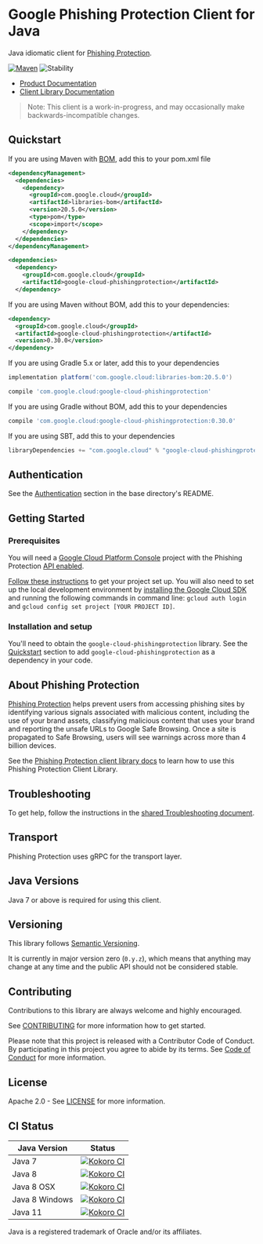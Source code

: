 # Google Phishing Protection Client for Java

Java idiomatic client for [Phishing Protection][product-docs].

[![Maven][maven-version-image]][maven-version-link]
![Stability][stability-image]

- [Product Documentation][product-docs]
- [Client Library Documentation][javadocs]

> Note: This client is a work-in-progress, and may occasionally
> make backwards-incompatible changes.

## Quickstart

If you are using Maven with [BOM][libraries-bom], add this to your pom.xml file
```xml
<dependencyManagement>
  <dependencies>
    <dependency>
      <groupId>com.google.cloud</groupId>
      <artifactId>libraries-bom</artifactId>
      <version>20.5.0</version>
      <type>pom</type>
      <scope>import</scope>
    </dependency>
  </dependencies>
</dependencyManagement>

<dependencies>
  <dependency>
    <groupId>com.google.cloud</groupId>
    <artifactId>google-cloud-phishingprotection</artifactId>
  </dependency>

```

If you are using Maven without BOM, add this to your dependencies:

```xml
<dependency>
  <groupId>com.google.cloud</groupId>
  <artifactId>google-cloud-phishingprotection</artifactId>
  <version>0.30.0</version>
</dependency>

```

If you are using Gradle 5.x or later, add this to your dependencies
```Groovy
implementation platform('com.google.cloud:libraries-bom:20.5.0')

compile 'com.google.cloud:google-cloud-phishingprotection'
```
If you are using Gradle without BOM, add this to your dependencies
```Groovy
compile 'com.google.cloud:google-cloud-phishingprotection:0.30.0'
```

If you are using SBT, add this to your dependencies
```Scala
libraryDependencies += "com.google.cloud" % "google-cloud-phishingprotection" % "0.30.0"
```

## Authentication

See the [Authentication][authentication] section in the base directory's README.

## Getting Started

### Prerequisites

You will need a [Google Cloud Platform Console][developer-console] project with the Phishing Protection [API enabled][enable-api].

[Follow these instructions][create-project] to get your project set up. You will also need to set up the local development environment by
[installing the Google Cloud SDK][cloud-sdk] and running the following commands in command line:
`gcloud auth login` and `gcloud config set project [YOUR PROJECT ID]`.

### Installation and setup

You'll need to obtain the `google-cloud-phishingprotection` library.  See the [Quickstart](#quickstart) section
to add `google-cloud-phishingprotection` as a dependency in your code.

## About Phishing Protection


[Phishing Protection][product-docs] helps prevent users from accessing phishing sites by identifying various signals associated with malicious content, including the use of your brand assets, classifying malicious content that uses your brand and reporting the unsafe URLs to Google Safe Browsing. Once a site is propagated to Safe Browsing, users will see warnings across more than 4 billion devices.

See the [Phishing Protection client library docs][javadocs] to learn how to
use this Phishing Protection Client Library.






## Troubleshooting

To get help, follow the instructions in the [shared Troubleshooting document][troubleshooting].

## Transport

Phishing Protection uses gRPC for the transport layer.

## Java Versions

Java 7 or above is required for using this client.

## Versioning


This library follows [Semantic Versioning](http://semver.org/).


It is currently in major version zero (``0.y.z``), which means that anything may change at any time
and the public API should not be considered stable.

## Contributing


Contributions to this library are always welcome and highly encouraged.

See [CONTRIBUTING][contributing] for more information how to get started.

Please note that this project is released with a Contributor Code of Conduct. By participating in
this project you agree to abide by its terms. See [Code of Conduct][code-of-conduct] for more
information.

## License

Apache 2.0 - See [LICENSE][license] for more information.

## CI Status

Java Version | Status
------------ | ------
Java 7 | [![Kokoro CI][kokoro-badge-image-1]][kokoro-badge-link-1]
Java 8 | [![Kokoro CI][kokoro-badge-image-2]][kokoro-badge-link-2]
Java 8 OSX | [![Kokoro CI][kokoro-badge-image-3]][kokoro-badge-link-3]
Java 8 Windows | [![Kokoro CI][kokoro-badge-image-4]][kokoro-badge-link-4]
Java 11 | [![Kokoro CI][kokoro-badge-image-5]][kokoro-badge-link-5]

Java is a registered trademark of Oracle and/or its affiliates.

[product-docs]: https://cloud.google.com/phishing-protection/docs/
[javadocs]: https://googleapis.dev/java/google-cloud-phishingprotection/latest/
[kokoro-badge-image-1]: http://storage.googleapis.com/cloud-devrel-public/java/badges/java-phishingprotection/java7.svg
[kokoro-badge-link-1]: http://storage.googleapis.com/cloud-devrel-public/java/badges/java-phishingprotection/java7.html
[kokoro-badge-image-2]: http://storage.googleapis.com/cloud-devrel-public/java/badges/java-phishingprotection/java8.svg
[kokoro-badge-link-2]: http://storage.googleapis.com/cloud-devrel-public/java/badges/java-phishingprotection/java8.html
[kokoro-badge-image-3]: http://storage.googleapis.com/cloud-devrel-public/java/badges/java-phishingprotection/java8-osx.svg
[kokoro-badge-link-3]: http://storage.googleapis.com/cloud-devrel-public/java/badges/java-phishingprotection/java8-osx.html
[kokoro-badge-image-4]: http://storage.googleapis.com/cloud-devrel-public/java/badges/java-phishingprotection/java8-win.svg
[kokoro-badge-link-4]: http://storage.googleapis.com/cloud-devrel-public/java/badges/java-phishingprotection/java8-win.html
[kokoro-badge-image-5]: http://storage.googleapis.com/cloud-devrel-public/java/badges/java-phishingprotection/java11.svg
[kokoro-badge-link-5]: http://storage.googleapis.com/cloud-devrel-public/java/badges/java-phishingprotection/java11.html
[stability-image]: https://img.shields.io/badge/stability-beta-yellow
[maven-version-image]: https://img.shields.io/maven-central/v/com.google.cloud/google-cloud-phishingprotection.svg
[maven-version-link]: https://search.maven.org/search?q=g:com.google.cloud%20AND%20a:google-cloud-phishingprotection&core=gav
[authentication]: https://github.com/googleapis/google-cloud-java#authentication
[developer-console]: https://console.developers.google.com/
[create-project]: https://cloud.google.com/resource-manager/docs/creating-managing-projects
[cloud-sdk]: https://cloud.google.com/sdk/
[troubleshooting]: https://github.com/googleapis/google-cloud-common/blob/master/troubleshooting/readme.md#troubleshooting
[contributing]: https://github.com/googleapis/java-phishingprotection/blob/master/CONTRIBUTING.md
[code-of-conduct]: https://github.com/googleapis/java-phishingprotection/blob/master/CODE_OF_CONDUCT.md#contributor-code-of-conduct
[license]: https://github.com/googleapis/java-phishingprotection/blob/master/LICENSE

[enable-api]: https://console.cloud.google.com/flows/enableapi?apiid=phishingprotection.googleapis.com
[libraries-bom]: https://github.com/GoogleCloudPlatform/cloud-opensource-java/wiki/The-Google-Cloud-Platform-Libraries-BOM
[shell_img]: https://gstatic.com/cloudssh/images/open-btn.png
